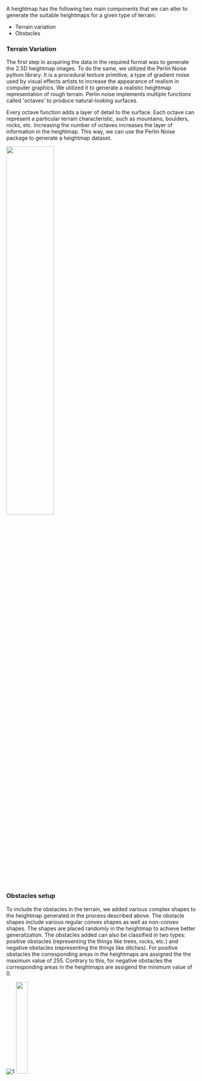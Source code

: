 
A heightmap has the following two main components that we can alter to generate the suitable heightmaps for a given type of terrain:
- Terrain variation
- Obstacles

### Terrain Variation
The first step in acquiring the data in the required format was to generate the 2.5D heightmap images. To do the same, we utilized the Perlin Noise python library. 
It is a procedural texture primitive, a type of gradient noise used by visual effects artists to increase the appearance of realism in computer graphics. 
We utilized it to generate a realistic heightmap representation of rough terrain. Perlin noise implements multiple functions called 'octaves' to produce natural-looking surfaces.

Every octave function adds a layer of detail to the surface. Each octave can represent a particular terrain characteristic, such as mountains, boulders, rocks, etc. 
Increasing the number of octaves increases the layer of information in the heightmap. This way, we can use the Perlin Noise package to generate a heightmap dataset.

<img src="https://github.com/SarangSutavani/Generative-Terrain-Reconstruction/assets/45416495/65987252-abb1-40d1-b98a-182c4c8f8a25" width=50% height=50%>
<!-- perlin_octave -->

### Obstacles setup
To include the obstacles in the terrain, we added various complex shapes to the heightmap generated in the process described above.
The obstacle shapes include various regular convex shapes as well as non-convex shapes. The shapes are placed randomly in the heightmap to achieve better generalization. 
The obstacles added can also be classified in two types: positive obstacles (representing the things like trees, rocks, etc.) and negative obstacles (representing the things like ditches).
For positive obstacles the corresponding areas in the heightmaps are assigned the the maximum value of 255. Contrary to this, for negative obstacles the corresponding areas in the heightmaps are assigend the minimum value of 0.

![1](https://github.com/SarangSutavani/Generative-Terrain-Reconstruction/assets/45416495/3667dcbf-946a-497e-b32b-700d16c8fa7e)
<img src="https://github.com/SarangSutavani/Generative-Terrain-Reconstruction/assets/45416495/3667dcbf-946a-497e-b32b-700d16c8fa7e" width=25% height=25%>
<!-- 1 -->


